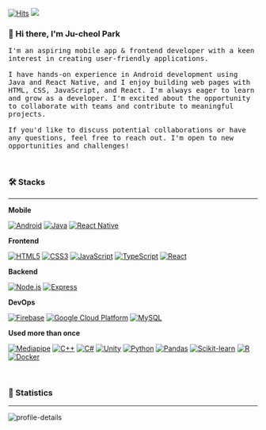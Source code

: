 
[![Hits](https://hits.seeyoufarm.com/api/count/incr/badge.svg?url=https%3A%2F%2Fgithub.com%2Fjukrap&count_bg=%230B0B0B&title_bg=%230B0B0B&icon=github.svg&icon_color=%23E7E7E7&title=Github&edge_flat=true)](https://youtu.be/dQw4w9WgXcQ)
<a href="https://valurauta.notion.site/PJC-Portfolio-f5b51bb6754b433abbd76d051b9e2a8a"><img src="https://img.shields.io/badge/My%20Portfolio-000000?style=flat-square&logo=Notion&logoColor=white"/></a>
<br>

### 👋 Hi there, I'm Ju-cheol Park

<samp> I'm an aspiring mobile app & frontend developer with a keen interest in creating user-friendly applications.<br><br>I have hands-on experience in Android development using Java and React Native, and I enjoy building web pages with HTML, CSS, JavaScript, and React. I'm always eager to learn and grow as a developer. I'm excited about the opportunity to collaborate with teams and contribute to meaningful projects.<br><br>If you'd like to discuss potential collaborations or have any questions, feel free to reach out. I'm open to new opportunities and challenges! </samp>

<br>

### 🛠️ Stacks
---

**Mobile**
 
[![Android](https://img.shields.io/badge/Android-34A853?style=flat-square&logo=Android&logoColor=white)](https://jdk.java.net)
[![Java](https://img.shields.io/badge/Java-007396?style=flat-square&logo=OpenJDK&logoColor=white)](https://jdk.java.net)
[![React Native](https://img.shields.io/badge/React%20Native-212121?style=flat-square&logo=React&logoColor=white)](https://github.com/jukrap)

**Frontend**

[![HTML5](https://img.shields.io/badge/HTML-E34F26?style=flat-square&logo=HTML5&logoColor=white)](https://github.com/jukrap)
[![CSS3](https://img.shields.io/badge/CSS-1572B6?style=flat-square&logo=CSS3&logoColor=white)](https://github.com/jukrap)
[![JavaScript](https://img.shields.io/badge/JavaScript-F7DF1E?style=flat-square&logo=JavaScript&logoColor=white)](https://developer.mozilla.org/ko/docs/Web/JavaScript)
[![TypeScript](https://img.shields.io/badge/TypeScript-3178C6?style=flat-square&logo=TypeScript&logoColor=white)](https://www.typescriptlang.org/)
[![React](https://img.shields.io/badge/React-61DAFB?style=flat-square&logo=React&logoColor=white)](https://github.com/jukrap)

**Backend**

[![Node.js](https://img.shields.io/badge/Node.js-339933?style=flat-square&logo=nodedotjs&logoColor=white)](https://github.com/jukrap)
[![Express](https://img.shields.io/badge/Express-000000?style=flat-square&logo=Express&logoColor=white)](https://github.com/jukrap)

**DevOps**

[![Firebase](https://img.shields.io/badge/Firebase-FFCA28?style=flat-square&logo=Firebase&logoColor=white)](https://github.com/jukrap)
[![Google Cloud Platform](https://img.shields.io/badge/Google%20Cloud%20Platform-4285F4?style=flat-square&logo=googlecloud&logoColor=white)](https://github.com/jukrap)
[![MySQL](https://img.shields.io/badge/MySQL-4479A1?style=flat-square&logo=MySQL&logoColor=white)](https://github.com/jukrap)

**Used more than once**

[![Mediapipe](https://img.shields.io/badge/Mediapipe-4285F4?style=flat-square&logo=Google&logoColor=white)](https://github.com/jukrap)
[![C++](https://img.shields.io/badge/C++-00599C?style=flat-square&logo=cplusplus&logoColor=white)](https://github.com/jukrap)
[![C#](https://img.shields.io/badge/C%23-512BD4?style=flat-square&logo=csharp&logoColor=white)](https://github.com/jukrap)
[![Unity](https://img.shields.io/badge/Unity-000000?style=flat-square&logo=Unity&logoColor=white)](https://github.com/jukrap)
[![Python](https://img.shields.io/badge/Python-3776AB?style=flat-square&logo=Python&logoColor=white)](https://github.com/jukrap)
[![Pandas](https://img.shields.io/badge/Pandas-150458?style=flat-square&logo=Pandas&logoColor=white)](https://github.com/jukrap)
[![Scikit-learn](https://img.shields.io/badge/Scikit%20learn-F7931E?style=flat-square&logo=Scikit%20learn&logoColor=white)](https://github.com/jukrap)
[![R](https://img.shields.io/badge/R-276DC3?style=flat-square&logo=R&logoColor=white)](https://github.com/jukrap)
[![Docker](https://img.shields.io/badge/Docker-2496ED?style=flat-square&logo=Docker&logoColor=white)](https://github.com/jukrap)

<br>

### 🚀 Statistics
---

![profile-details](http://github-profile-summary-cards.vercel.app/api/cards/profile-details?username=jukrap&theme=react)

